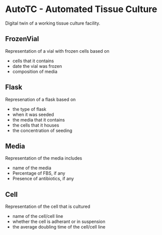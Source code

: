 # AutoTC - Automated Tissue Culture
Digital twin of a working tissue culture facility.

## FrozenVial
Representation of a vial with frozen cells based on 
- cells that it contains
- date the vial was frozen
- composition of media

## Flask
Represenation of a flask based on
- the type of flask
- when it was seeded
- the media that it contains
- the cells that it houses
- the concentration of seeding

## Media
Representation of the media includes
- name of the media
- Percentage of FBS, if any
- Presence of antibiotics, if any

## Cell
Representation of the cell that is cultured
- name of the cell/cell line
- whether the cell is adherant or in suspension
- the average doubling time of the cell/cell line

